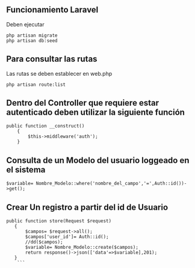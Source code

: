 ## Funcionamiento Laravel
Deben ejecutar
```
php artisan migrate
php artisan db:seed
```
## Para consultar las rutas 
Las rutas se deben establecer en web.php
```
php artisan route:list
```
## Dentro del Controller que requiere estar autenticado deben utilizar la siguiente función
```
public function __construct()
    {
        $this->middleware('auth');
    }
 ```
 ## Consulta de un Modelo del usuario loggeado en el sistema
  ```
  $variable= Nombre_Modelo::where('nombre_del_campo','=',Auth::id())->get();
  ```
## Crear Un registro a partir del id de Usuario
 ```
public function store(Request $request)
    {
        $campos= $request->all();
        $campos['user_id']= Auth::id();
        //dd($campos);
        $variable= Nombre_Modelo::create($campos);
        return response()->json(['data'=>$variable],201);
    }
     ```

